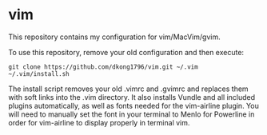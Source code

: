 vim
===

This repository contains my configuration for vim/MacVim/gvim.

To use this repository, remove your old configuration and then execute:
```
git clone https://github.com/dkong1796/vim.git ~/.vim
~/.vim/install.sh
```
The install script removes your old .vimrc and .gvimrc and replaces them with soft links into the .vim directory. It also installs Vundle and all included plugins automatically, as well as fonts needed for the vim-airline plugin. You will need to manually set the font in your terminal to Menlo for Powerline in order for vim-airline to display properly in terminal vim.
